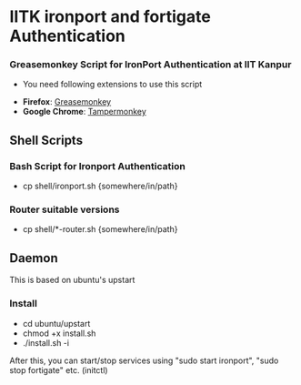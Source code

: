 # IITK ironport and fortigate Authentication

### Greasemonkey Script for IronPort Authentication at IIT Kanpur

* You need following extensions to use this script
- **Firefox**: [Greasemonkey](https://addons.mozilla.org/en-US/firefox/addon/greasemonkey/)
- **Google Chrome**: [Tampermonkey](https://chrome.google.com/webstore/detail/tampermonkey/dhdgffkkebhmkfjojejmpbldmpobfkfo?hl=en)

## Shell Scripts

### Bash Script for Ironport Authentication
- cp shell/ironport.sh {somewhere/in/path}

### Router suitable versions
- cp shell/*-router.sh {somewhere/in/path}

## Daemon

This is based on ubuntu's upstart

### Install
- cd ubuntu/upstart
- chmod +x install.sh
- ./install.sh -i

After this, you can start/stop services using "sudo start ironport", "sudo stop fortigate" etc. (initctl)
